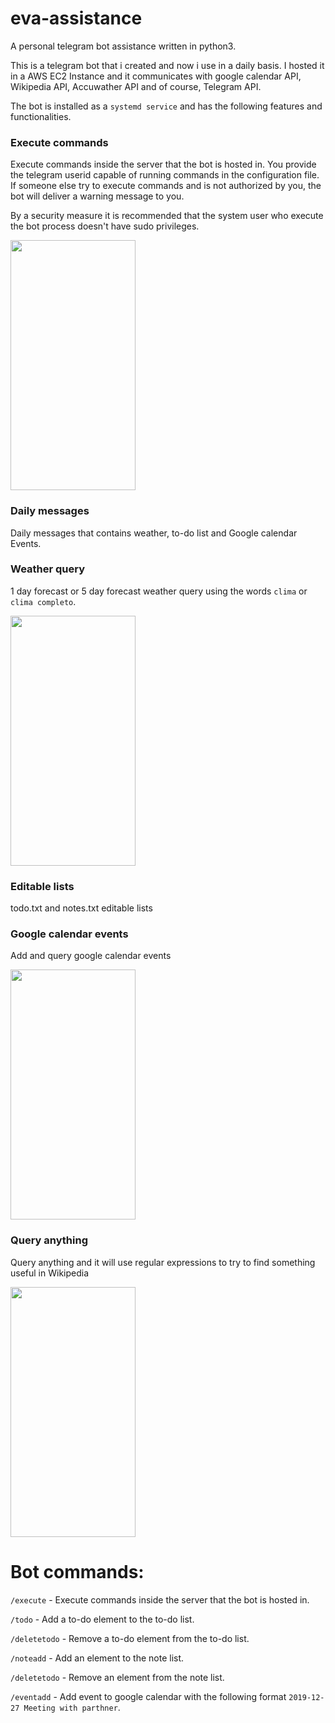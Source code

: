 # eva-assistance

A personal telegram bot assistance written in python3.

This is a telegram bot that i created and now i use in a daily basis. I hosted it in 
a AWS EC2 Instance and it communicates with google calendar API, Wikipedia API, Accuwather
API and of course, Telegram API.

The bot is installed as a `systemd service` and has the following features and functionalities.

### Execute commands

Execute commands inside the server that the bot is hosted in. You provide the telegram userid capable of running commands
in the configuration file. If someone else try to execute commands and is not authorized by you,
the bot will deliver a warning message to you.

By a security measure it is recommended that the system user who execute the bot process doesn't have sudo privileges.


<img src="https://user-images.githubusercontent.com/44653624/68440760-ccc8c800-01aa-11ea-8af4-55559c83bd8a.png" width="200" height="400" />


### Daily messages

Daily messages that contains weather, to-do list and Google calendar Events.

### Weather query

1 day forecast or 5 day forecast weather query using the words `clima` or `clima completo`.


<img src="https://user-images.githubusercontent.com/44653624/68440785-df430180-01aa-11ea-9675-dabe84cd1364.png" width="200" height="400" />

### Editable lists

todo.txt and notes.txt editable lists


### Google calendar events

Add and query google calendar events

<img src="https://user-images.githubusercontent.com/44653624/68440756-c76b7d80-01aa-11ea-877c-c4bb969503a5.png" width="200" height="400" />

### Query anything 

Query anything and it will use regular expressions to try to find something useful in Wikipedia


<img src="https://user-images.githubusercontent.com/44653624/68440769-d0f4e580-01aa-11ea-880f-094b1230c839.png" width="200" height="400" />

# Bot commands:

`/execute` - Execute commands inside the server that the bot is hosted in.

`/todo` - Add a to-do element to the to-do list.

`/deletetodo` - Remove a to-do element from the to-do list.

`/noteadd` - Add an element to the note list.

`/deletetodo` - Remove an element from the note list.

`/eventadd` - Add event to google calendar with the following format `2019-12-27 Meeting with parthner`.
